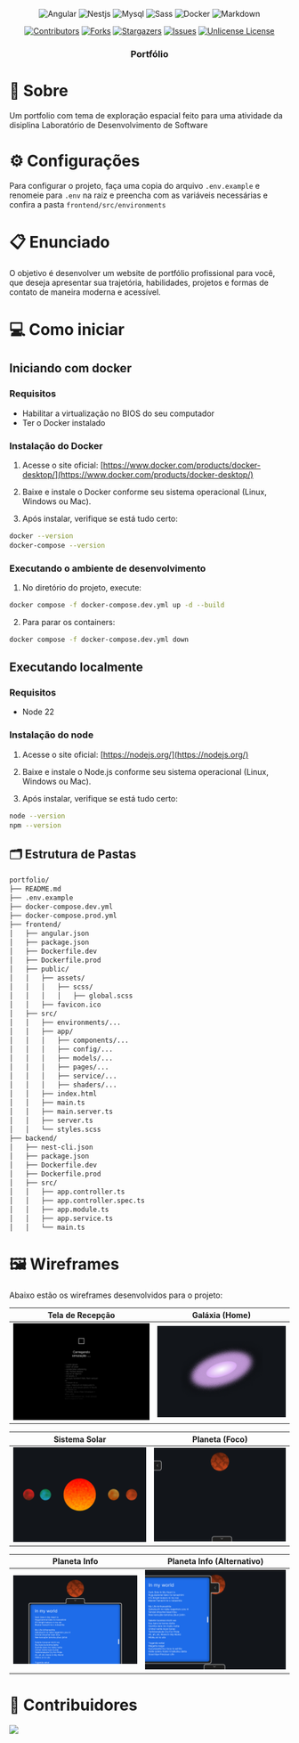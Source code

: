 <div align="center">

![Angular][Angular.io]
![Nestjs][Nestjs.io]
![Mysql][Mysql.io]
![Sass][Sass.io]
![Docker][Docker.io]
![Markdown][Markdown.io]

[![Contributors][contributors-shield]][contributors-url]
[![Forks][forks-shield]][forks-url]
[![Stargazers][stars-shield]][stars-url]
[![Issues][issues-shield]][issues-url]
[![Unlicense License][license-shield]][license-url]

  <!-- <a href="https://github.com/bgluis/portfolio/">
    <img src="images/logo.png" alt="Logo" width="80" height="80">
  </a> -->

  <h3>Portfólio</h3>
</div>

# 📖 Sobre

Um portfolio com tema de exploração espacial feito para uma atividade da disiplina Laboratório de Desenvolvimento de Software

# ⚙️ Configurações

Para configurar o projeto, faça uma copia do arquivo `.env.example` e renomeie para `.env` na raiz e preencha com as variáveis necessárias e confira a pasta `frontend/src/environments`

# 📋 Enunciado

O objetivo é desenvolver um website de portfólio profissional para você, que deseja
apresentar sua trajetória, habilidades, projetos e formas de contato de maneira moderna
e acessível.

# 💻 Como iniciar

## Iniciando com docker

### Requisitos

-   Habilitar a virtualização no BIOS do seu computador
-   Ter o Docker instalado

### Instalação do Docker

1. Acesse o site oficial: [https://www.docker.com/products/docker-desktop/](https://www.docker.com/products/docker-desktop/)
2. Baixe e instale o Docker conforme seu sistema operacional (Linux, Windows ou Mac).

3. Após instalar, verifique se está tudo certo:

```bash
docker --version
docker-compose --version
```

### Executando o ambiente de desenvolvimento

1. No diretório do projeto, execute:

```bash
docker compose -f docker-compose.dev.yml up -d --build
```

2. Para parar os containers:

```bash
docker compose -f docker-compose.dev.yml down
```

## Executando localmente

### Requisitos

-   Node 22

### Instalação do node

1. Acesse o site oficial: [https://nodejs.org/](https://nodejs.org/)
2. Baixe e instale o Node.js conforme seu sistema operacional (Linux, Windows ou Mac).

3. Após instalar, verifique se está tudo certo:

```bash
node --version
npm --version
```

## 🗂️ Estrutura de Pastas

```
portfolio/
├── README.md
├── .env.example
├── docker-compose.dev.yml
├── docker-compose.prod.yml
├── frontend/
│   ├── angular.json
│   ├── package.json
│   ├── Dockerfile.dev
│   ├── Dockerfile.prod
│   ├── public/
│   │   ├── assets/
│   │   │   ├── scss/
│   │   │   │   ├── global.scss
│   │   ├── favicon.ico
│   ├── src/
│   │   ├── environments/...
│   │   ├── app/
│   │   │   ├── components/...
│   │   │   ├── config/...
│   │   │   ├── models/...
│   │   │   ├── pages/...
│   │   │   ├── service/...
│   │   │   ├── shaders/...
│   │   ├── index.html
│   │   ├── main.ts
│   │   ├── main.server.ts
│   │   ├── server.ts
│   │   └── styles.scss
├── backend/
│   ├── nest-cli.json
│   ├── package.json
│   ├── Dockerfile.dev
│   ├── Dockerfile.prod
│   ├── src/
│   │   ├── app.controller.ts
│   │   ├── app.controller.spec.ts
│   │   ├── app.module.ts
│   │   ├── app.service.ts
│   │   └── main.ts
```

# 🖼️ Wireframes

Abaixo estão os wireframes desenvolvidos para o projeto:

<div align="center">

|                     Tela de Recepção                     |                Galáxia (Home)                 |
| :------------------------------------------------------: | :-------------------------------------------: |
| ![Tela de recepção](docs/imgs/Tela%20de%20recepição.png) | ![Galaxia home](docs/imgs/Galaxia%20home.png) |

|                  Sistema Solar                  |                   Planeta (Foco)                    |
| :---------------------------------------------: | :-------------------------------------------------: |
| ![Sistema solar](docs/imgs/Sistema%20solar.png) | ![Planeta - foco](docs/imgs/Planeta%20-%20foco.png) |

|                 Planeta Info                  |            Planeta Info (Alternativo)             |
| :-------------------------------------------: | :-----------------------------------------------: |
| ![Planeta info](docs/imgs/Planeta%20info.png) | ![Planeta info-1](docs/imgs/Planeta%20info-1.png) |

</div>

# 🤝 Contribuidores

 <a href = "https://github.com/bgluis/portfolio/graphs/contributors">
   <img src = "https://contrib.rocks/image?repo=bgluis/portfolio"/>
 </a>

 <!-- Links -->

[user-path]: bgluis/
[repossitory-path]: bgluis/portfolio/
[contributors-shield]: https://img.shields.io/github/contributors/bgluis/portfolio.svg?style=for-the-badge
[contributors-url]: https://github.com/bgluis/portfolio/graphs/contributors
[forks-shield]: https://img.shields.io/github/forks/bgluis/portfolio.svg?style=for-the-badge
[forks-url]: https://github.com/bgluis/portfolio/network/members
[stars-shield]: https://img.shields.io/github/stars/bgluis/portfolio.svg?style=for-the-badge
[stars-url]: https://github.com/bgluis/portfolio/stargazers
[issues-shield]: https://img.shields.io/github/issues/bgluis/portfolio.svg?style=for-the-badge
[issues-url]: https://github.com/bgluis/portfolio/issues
[license-shield]: https://img.shields.io/github/license/bgluis/portfolio.svg?style=for-the-badge
[license-url]: https://github.com/bgluis/portfolio/blob/master/LICENSE.txt
[Angular.io]: https://img.shields.io/badge/Angular-DD0031?style=for-the-badge&logo=angular&logoColor=white
[Nestjs.io]: https://img.shields.io/badge/nestjs-%23E0234E.svg?style=for-the-badge&logo=nestjs&logoColor=white
[Mysql.io]: https://img.shields.io/badge/MySQL-00000F?style=for-the-badge&logo=mysql&color=00758f&logoColor=white
[Sass.io]: https://img.shields.io/badge/Sass-000?style=for-the-badge&logo=sass&color=cc6699&logoColor=white
[Docker.io]: https://img.shields.io/badge/Docker-2496ED?style=for-the-badge&logo=docker&logoColor=white
[Markdown.io]: https://img.shields.io/badge/Markdown-000000?style=for-the-badge&logo=markdown&logoColor=white
